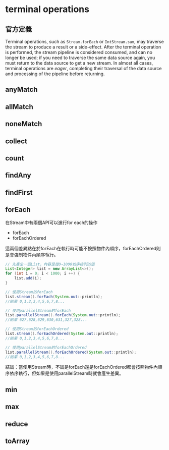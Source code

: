 # terminal operations

## 官方定義

Terminal operations, such as `Stream.forEach` or `IntStream.sum`, may traverse the stream to produce a result or a side-effect. After the terminal operation is performed, the stream pipeline is considered consumed, and can no longer be used; if you need to traverse the same data source again, you must return to the data source to get a new stream. In almost all cases, terminal operations are _eager_, completing their traversal of the data source and processing of the pipeline before returning.&#x20;

## anyMatch

## allMatch

## noneMatch

## collect

## count

## findAny

## findFirst

## forEach

在Stream中有兩個API可以進行for each的操作

* forEach
* forEachOrdered

這兩個差異點在於forEach在執行時可能不按照物件內順序，forEachOrdered則是會強制物件內順序執行。

```java
// 先產生一個List，內容是從0~1000依序排列的值
List<Integer> list = new ArrayList<>();
for (int i = 0; i < 1000; i ++) {
    list.add(i);
}
```

```java
// 使用Stream的forEach
list.stream().forEach(System.out::println);
//結果 0,1,2,3,4,5,6,7,8...
```

```java
// 使用parallelStream的forEach
list.parallelStream().forEach(System.out::println);
//結果 627,628,629,630,631,327,328...
```

```java
// 使用Stream的forEachOrdered
list.stream().forEachOrdered(System.out::println);
//結果 0,1,2,3,4,5,6,7,8...
```

```java
// 使用parallelStream的forEachOrdered
list.parallelStream().forEachOrdered(System.out::println);
//結果 0,1,2,3,4,5,6,7,8...
```

結論：當使用Stream時，不論是forEach還是forEachOrdered都會按照物件內順序依序執行，但如果是使用parallelStream時就會產生差異。

## min

## max

## reduce

## toArray
